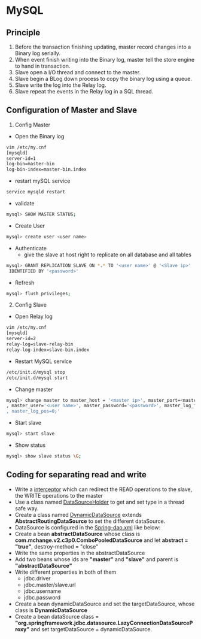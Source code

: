 # MySQL

## Principle
1. Before the transaction finishing updating, master record changes into a Binary log serially.
2. When event finish writing into the Binary log, master tell the store engine to hand in transaction.
3. Slave open a I/O thread and connect to the master.
4. Slave begin a BLog down process to copy the binary log using a queue.
5. Slave write the log into the Relay log.
6. Slave repeat the events in the Relay log in a SQL thread.
## Configuration of Master and Slave
1. Config Master
- Open the Binary log
``` bash
vim /etc/my.cnf
[mysqld]
server-id=1
log-bin=master-bin
log-bin-index=master-bin.index
```
- restart mySQL service
``` bash
service mysqld restart
```
- validate 
``` bash
mysql> SHOW MASTER STATUS;
```
- Create User
```bash
mysql> create user <user name>
```
- Authenticate
    - give the slave at host right to replicate on all database and all tables
```bash
mysql> GRANT REPLICATION SLAVE ON *.* TO '<user name>' @ '<Slave ip>'
 IDENTIFIED BY '<password>'
```
- Refresh
```bash
mysql> flush privileges;
```
2. Config Slave
- Open Relay log
``` bash
vim /etc/my.cnf
[mysqld]
server-id=2
relay-log=slave-relay-bin
relay-log-index=slave-bin.index
```
- Restart MySQL service
``` bash
/etc/init.d/mysql stop
/etc/init.d/mysql start
```
- Change master
```bash
mysql> change master to master_host = '<master ip>', master_port=<master port>
, master_user='<user name>', master_password='<password>', master_log_file='<THE RSULT OF SHOW MASTER STATUS>
, naster_log_pos=0;'
```
- Start slave
``` bash
mysql> start slave
```
- Show status
``` bash
mysql> show slave status \G;
```
## Coding for separating read and write
- Write a [interceptor](../src/main/java/com/rex/onlineShop/dao/split/DynamicDataSourceInterceptor.java) which can redirect the READ operations to the slave, the WRITE operations to the master
- Use a class named [DataSourceHolder](../src/main/java/com/rex/onlineShop/dao/split/DynamicDataSourceHolder.java) to get and set type in a thread safe way.
- Create a class named [DynamicDataSource](../src/main/java/com/rex/onlineShop/dao/split/DynamicDataSource.java) extends **AbstractRoutingDataSource** to set the different dataSource.
- DataSource is configured in the [Spring-dao.xml](../src/main/java/resources/spring/spring-dao.xml) like below:
- Create a bean **abstractDataSource** whose class is **com.mchange.v2.c3p0.ComboPooledDataSource** and let **abstract = "true"**, destroy-method = "close"
- Write the same properties in the abstractDataSource
- Add two beans whose ids are **"master"** and **"slave"** and parent is **"abstractDataSource"**
- Write different properties in both of them
    - jdbc.driver
    - jdbc.master/slave.url
    - jdbc.username
    - jdbc.password
 - Create a bean dynamicDataSource and set the targetDataSource, whose class is **DynamicDataSource**
 - Create a bean dataSource class = **"org.springframework.jdbc.datasource.LazyConnectionDataSourceProxy"** and set targetDataSource = dynamicDataSource.
